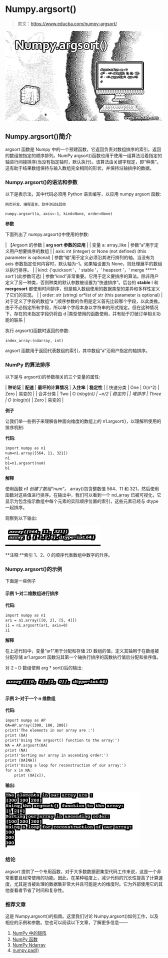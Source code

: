 # Numpy.argsort()

> 原文：<https://www.educba.com/numpy-argsort/>

![Numpy.argsort()](img/93765e3dd51d0991b54c55b0da5d2a89.png)



## Numpy.argsort()简介

argsort 函数是 Numpy 中的一个预建函数，它返回负责对数组排序的索引。返回的数组按指定的顺序排列。NumPy argsort()函数也用于使用一组算法沿着指定的轴进行间接排序(当没有指定轴时，默认执行)。该算法由关键字规定，即“种类”。这有助于结果数组保持与输入数组完全相同的形状，并保持沿轴排序的数据。

### Numpy.argsort()的语法和参数

以下是表示法，其中代码必须用 Python 语言编写，以应用 numpy argsort 函数:

<small>网页开发、编程语言、软件测试&其他</small>

```
numpy.argsort(a, axis=-1, kind=None, order=None)
```

**参数**

下面列出了 numpy.argsort()中使用的参数:

| 【Argsort 的参数 | **arg sort 参数的应用** |
| 变量 a: array_like | 参数“a”用于定义用户想要排序的数组 |
| axis: int (integer) or None (not defined) (this parameter is optional) | 参数“轴”用于定义必须沿其进行排列的轴。当没有为 axis 参数指定任何内容时，默认轴为-1。如果轴设置为 None，则处理展平的数组以执行排序。 |
| kind: {'quicksort '，' stable '，' heapsort '，' merge ***** sort'}(此参数可选) | 参数“kind”非常重要。它用于定义要排序的算法。除非用户定义了另一种类，否则种类的默认参数被设置为“快速排序”。后台的 **stable** I 和 **mergesort** 都使用时间排序，但是输入数组使用的数据类型的差异和多样性定义了它们的实现。 |
| order: str (string) or*list of str (this parameter is optional) | 对于定义了字段的数组“a ”,顺序参数的作用是定义首先比较哪个字段，以此类推。由于不必指定所有字段，所以单个字段本身以字符串的形式指定。但在这种情况下，存在的未指定字段仍将由 d &#124;类型使用的函数使用，并有助于打破订单相关功能的联系 |

执行 argsort()函数时返回的参数:

```
index_array:(ndarray, int)
```

argsort 函数用于返回代表数组的索引，其中数组“a”沿用户指定的轴排序。

### NumPy 的算法排序

以下是与 argsort()的参数相关的三个变量的属性:

| **种论证** | **配速** | **最坏的计算情况** | **入住率** | **稳定性** |
| 快速分类 | One | O(n^2) | Zero | 易变的 |
| 合并分类 | Two | O (n*log(n)) | ~n/2 | 稳定的 |
| 堆排序 | Three | O (n*log(n)) | Zero | 易变的 |

**例子**

让我们举一些例子来理解各种面向维度的数组上的 n1.argsort()，以理解所使用的排序机制:

**代码:**

```
import numpy as n1
num=n1.array([564, 11, 321])
n1
b1=n1.argsort(num)
b1
```

**解释**

使用函数 n1 *创建了数组“num”。* array()包含整数值 564、11 和 321，然后使用函数对这些值进行排序。在输出中，我们可以看到一个 nd_array 已被可视化，它显示为包含指示数组中每个元素的实际顺序位置的索引，这些元素已经与 dtype 一起排序。

观察到以下输出:

![Example for Argsort](img/03f8aba6f60c08e414c855b64d8ac0cd.png)



**注释:**索引 1、2、0 的顺序代表数组中数字的升序。

### Numpy.argsort()的示例

下面是一些例子

#### 示例 1–对二维数组进行排序

**代码:**

```
import numpy as n1
ar1 = n1.array([[0, 2], [5, 4]])
i1 = n1.argsort(ar1, axis=0)
i1
```

**解释**

在上述代码中，变量“ar1”用于分配和存储 2D 数组的值，定义其轴用于在数组被分配存储 ar1.argsort 函数沿其第一个轴执行排序的函数执行值后分配和排序值。

对 2 *–* D 数组使用 arg * sort()后的输出:

![Numpy.argsort() Output 1](img/c0cccab92af6a481c6b5e1aa34df4af6.png)



#### 示例 2–对于一个 n 维数组

**代码:**

```
import numpy as AP
OA=AP.array([300, 100, 200])
print('The elements in our array are :')
print (OA)
print('Using the argsort() function to the array:')
NA = AP.argsort(OA)
print (NA)
print('Sorting our array in ascending order:')
print (OA[NA])
print('Using a loop for reconstruction of our array:')
for x in NA:
    print (OA[x]),
```

**输出:**

![Numpy.argsort() Output 2](img/bf7dc5dd27f9fd28f811011dc83d34d5.png)



### 结论

argsort 提供了一个专用函数，对于大多数数据密集型代码工作来说，这是一个非常重要且经常使用的功能。因此，在某种程度上，减少代码的冗长性提高了计算速度，尤其是当被处理的数据集非常大并且可能是大的维度时。它为外部使用它的其他查看者节省了时间和复杂性。

### 推荐文章

这是 Numpy.argsort()的指南。这里我们讨论 Numpy.argsort()如何工作，以及相应的示例和参数。您也可以阅读以下文章，了解更多信息——

1.  [NumPy 中的矩阵](https://www.educba.com/matrix-in-numpy/)
2.  [NumPy 函数](https://www.educba.com/numpy-functions/)
3.  [NumPy Ndarray](https://www.educba.com/numpy-ndarray/)
4.  [numpy.pad()](https://www.educba.com/numpy-pad/)





